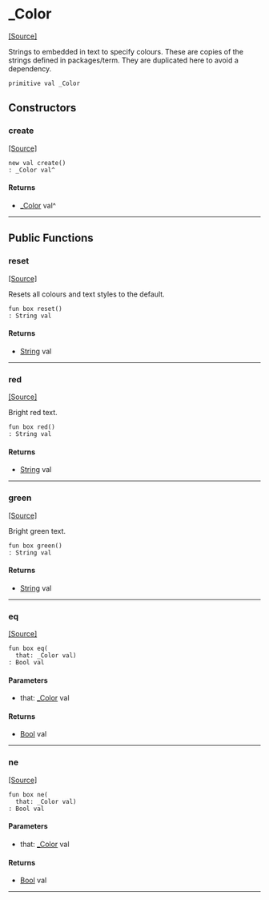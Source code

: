 # _Color
<span class="source-link">[[Source]](src/ponytest/_color.md#L1)</span>

Strings to embedded in text to specify colours. These are copies of the
strings defined in packages/term. They are duplicated here to avoid a
dependency.


```pony
primitive val _Color
```

## Constructors

### create
<span class="source-link">[[Source]](src/ponytest/_color.md#L1)</span>


```pony
new val create()
: _Color val^
```

#### Returns

* [_Color](ponytest-_Color.md) val^

---

## Public Functions

### reset
<span class="source-link">[[Source]](src/ponytest/_color.md#L7)</span>


Resets all colours and text styles to the default.


```pony
fun box reset()
: String val
```

#### Returns

* [String](builtin-String.md) val

---

### red
<span class="source-link">[[Source]](src/ponytest/_color.md#L13)</span>


Bright red text.


```pony
fun box red()
: String val
```

#### Returns

* [String](builtin-String.md) val

---

### green
<span class="source-link">[[Source]](src/ponytest/_color.md#L19)</span>


Bright green text.


```pony
fun box green()
: String val
```

#### Returns

* [String](builtin-String.md) val

---

### eq
<span class="source-link">[[Source]](src/ponytest/_color.md#L7)</span>


```pony
fun box eq(
  that: _Color val)
: Bool val
```
#### Parameters

*   that: [_Color](ponytest-_Color.md) val

#### Returns

* [Bool](builtin-Bool.md) val

---

### ne
<span class="source-link">[[Source]](src/ponytest/_color.md#L7)</span>


```pony
fun box ne(
  that: _Color val)
: Bool val
```
#### Parameters

*   that: [_Color](ponytest-_Color.md) val

#### Returns

* [Bool](builtin-Bool.md) val

---

